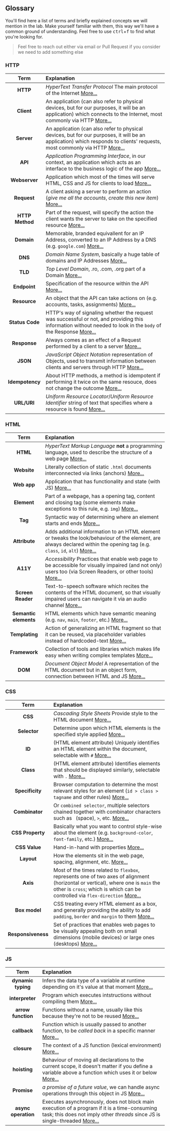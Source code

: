 ## Glossary

You'll find here a list of terms and briefly explained concepts we will mention in the lab. Make yourself familiar with them, this way we'll have a common ground of understanding. Feel free to use <kbd>ctrl</kbd>+<kbd>f</kbd> to find what you're looking for.

> Feel free to reach out either via email or Pull Request if you consider we need to add something else

### HTTP

| Term | Explanation
| :--: | :--
| **HTTP** | *HyperText Transfer Protocol* The main protocol of the Internet [More...](https://developer.mozilla.org/en-US/docs/Web/HTTP)
| **Client** | An application (can also refer to physical devices, but for our purposes, it will be an application) which connects to the Internet, most commonly via HTTP [More...](https://developer.mozilla.org/en-US/docs/Learn/Server-side/First_steps/Client-Server_overview)
| **Server** | An application (can also refer to physical devices, but for our purposes, it will be an application) which responds to clients' requests, most commonly via HTTP [More...](https://developer.mozilla.org/en-US/docs/Learn/Server-side/First_steps/Client-Server_overview)
| **API** | *Application Programming Interface*, in our context, an application which acts as an interface to the business logic of the app [More...](https://developer.mozilla.org/en-US/docs/Glossary/API)
| **Webserver** | Application which most of the times will serve HTML, CSS and JS for clients to load [More...](https://developer.mozilla.org/en-US/docs/Learn/Common_questions/Web_mechanics/What_is_a_web_server)
| **Request** | A client asking a server to perform an action (*give me all the accounts*, *create this new item*) [More...](https://developer.mozilla.org/en-US/docs/Web/API/Request)
| **HTTP Method** | Part of the request, will specify the action the client wants the server to take on the specified resource [More...](https://developer.mozilla.org/en-US/docs/Web/HTTP/Methods)
| **Domain** | Memorable, branded equivallent for an IP Address, converted to an IP Address by a DNS (e.g. `google.com`) [More...](https://developer.mozilla.org/en-US/docs/Glossary/Domain)
| **DNS** | *Domain Name System*, basically a huge table of domains and IP Addresses [More...](https://developer.mozilla.org/en-US/docs/Glossary/DNS)
| **TLD** | *Top Level Domain*, .ro, .com, .org part of a Domain [More...](https://developer.mozilla.org/en-US/docs/Glossary/TLD)
| **Endpoint** | Specification of the resource within the API [More...](https://blog.postman.com/what-is-an-api-endpoint/)
| **Resource** | An object that the API can take actions on (e.g. accounts, tasks, assignments) [More...](https://restful-api-design.readthedocs.io/en/latest/resources.html)
| **Status Code** | HTTP's way of signaling whether the request was successful or not, and providing this information without needed to look in the `body` of the Response [More...](https://developer.mozilla.org/en-US/docs/Web/HTTP/Status)
| **Response** | Always comes as an effect of a Request performed by a client to a server [More...](https://developer.mozilla.org/en-US/docs/Web/API/Response)
| **JSON** | *JavaScript Object Notation* representation of Objects, used to transmit information between clients and servers through HTTP [More...](https://developer.mozilla.org/en-US/docs/Glossary/JSON)
| **Idempotency** | About HTTP methods, a method is idempotent if performing it twice on the same resouce, does not change the outcome [More...](https://developer.mozilla.org/en-US/docs/Glossary/Idempotent)
| **URL/URI** | *Uniform Resource Locator*/*Uniform Resource Identifier* string of text that specifies where a resource is found [More...](https://developer.mozilla.org/en-US/docs/Glossary/URL)

### HTML

| Term | Explanation
| :--: | :--
| **HTML** | *HyperText Markup Language* **not** a programming language, used to describe the structure of a web page [More...](https://developer.mozilla.org/en-US/docs/Web/HTML)
| **Website** | Literally collection of static `.html` documents interconnected via links (anchors) [More...](https://www.wix.com/blog/what-is-a-website)
| **Web app** | Application that has functionality and state (with JS) [More...](https://aws.amazon.com/what-is/web-application/)
| **Element** | Part of a webpage, has a opening tag, content and closing tag (some elements make exceptions to this rule, e.g. `img`) [More...](https://developer.mozilla.org/en-US/docs/Glossary/Element)
| **Tag** | Syntactic way of determining where an element starts and ends [More...](https://developer.mozilla.org/en-US/docs/Glossary/Tag)
| **Attribute** | Adds additional information to an HTML element or tweaks the look/behaviour of the element, are always declared within the opening tag (e.g. `class`, `id`, `alt`) [More...](https://developer.mozilla.org/en-US/docs/Web/HTML/Attributes)
| **A11Y** | *Accessibility* Practices that enable web page to be accessible for visually impaired (and not only) users too (via Screen Readers, or other tools) [More...](https://developer.mozilla.org/en-US/docs/Web/Accessibility)
| **Screen Reader** | Text-to-speech software which recites the contents of the HTML document, so that visually impaired users can navigate it via an audio channel [More...](https://developer.mozilla.org/en-US/docs/Glossary/Screen_reader)
| **Semantic elements** | HTML elements which have semantic meaning (e.g. `nav`, `main`, `footer`, etc.) [More...](https://developer.mozilla.org/en-US/docs/Glossary/Semantics#semantics_in_html)
| **Templating** | Action of generalizing an HTML fragment so that it can be reused, via placeholder variables instead of hardcoded-text [More...](https://mfrachet.github.io/create-frontend-framework/templating/intro.html)
| **Framework** | Collection of tools and libraries which makes life easy when writing complex templates [More...](https://www.geeksforgeeks.org/what-is-a-frontend-framework/)
| **DOM** | *Document Object Model* A representation of the HTML document but in an object form, connection between HTML and JS [More...](https://developer.mozilla.org/en-US/docs/Web/API/Document_Object_Model)

### CSS

| Term | Explanation
| :--: | :--
| **CSS** | *Cascading Style Sheets* Provide style to the HTML document [More...](https://developer.mozilla.org/en-US/docs/Web/CSS)
| **Selector** | Determine upon which HTML elements is the specified style applied [More...](https://developer.mozilla.org/en-US/docs/Learn/CSS/Building_blocks/Selectors)
| **ID** | (HTML element attribute) Uniquely identifies an HTML element within the document, selectable with `#` [More...](https://developer.mozilla.org/en-US/docs/Web/HTML/Global_attributes/id)
| **Class** | (HTML element attribute) Identifies elements that should be displayed similarly, selectable with `.` [More...](https://developer.mozilla.org/en-US/docs/Web/HTML/Global_attributes/class)
| **Specificity** | Browser computation to determine the most relevant styles for an element (`id > class > tagname` and other rules) [More...](https://developer.mozilla.org/en-US/docs/Web/CSS/Specificity)
| **Combinator** | Or `combined selector`, multiple selectors chained together with combinator characters such as ` `(space), `>`, etc. [More...](https://developer.mozilla.org/en-US/docs/Learn/CSS/Building_blocks/Selectors/Combinators)
| **CSS Property** | Basically what you want to control style-wise about the element (e.g. `background-color`, `font-family`, etc.) [More...](https://developer.mozilla.org/en-US/docs/Learn/CSS/First_steps/How_CSS_is_structured#properties_and_values)
| **CSS Value** | Hand-in-hand with properties [More...](https://developer.mozilla.org/en-US/docs/Learn/CSS/First_steps/How_CSS_is_structured#properties_and_values)
| **Layout** | How the elements sit in the web page, spacing, alignment, etc. [More...](https://developer.mozilla.org/en-US/docs/Learn/CSS/CSS_layout)
| **Axis** | Most of the times related to `flexbox`, represents one of two axes of alignment (horizontal or vertical), where one is `main` the other is `cross`; which is which can be controlled via `flex-direction` [More...](https://developer.mozilla.org/en-US/docs/Web/CSS/CSS_flexible_box_layout/Basic_concepts_of_flexbox#the_two_axes_of_flexbox)
| **Box model** | CSS treating every HTML element as a box, and generally providing the ability to add `padding`, `border` and `margin` to them [More...](https://developer.mozilla.org/en-US/docs/Learn/CSS/Building_blocks/The_box_model)
| **Responsiveness** | Set of practices that enables web pages to be visually appealing both on small dimensions (mobile devices) or large ones (desktops) [More...](https://developer.mozilla.org/en-US/docs/Learn/CSS/CSS_layout/Responsive_Design)

### JS

| Term | Explanation
| :--: | :--
| **dynamic typing** | Infers the data type of a variable at runtime depending on it's value at that moment [More...](https://developer.mozilla.org/en-US/docs/Glossary/Dynamic_typing)
| **interpreter** | Program which executes intstructions without compiling them [More...](https://en.wikipedia.org/wiki/Interpreter_(computing))
| **arrow function** | Functions without a name, usually like this because they're not to be reused [More...](https://developer.mozilla.org/en-US/docs/Web/JavaScript/Reference/Functions/Arrow_functions)
| **callback** | Function which is usually passed to another function, to be *called back* in a specific manner [More...](https://en.wikipedia.org/wiki/Callback_(computer_programming))
| **closure** | The context of a JS function (lexical environment) [More...](https://developer.mozilla.org/en-US/docs/Web/JavaScript/Closures)
| **hoisting** | Behaviour of moving all declarations to the current scope, it doesn't matter if you define a variable above a function which uses it or below [More...](https://developer.mozilla.org/en-US/docs/Glossary/Hoisting)
| **Promise** | *a promise of a future value*, we can handle async operations through this object in JS [More...](https://developer.mozilla.org/en-US/docs/Web/JavaScript/Reference/Global_Objects/Promise)
| **async operation** | Executes asynchronously, does not block main execution of a program if it is a time-consuming task; this does not imply other *threads* since JS is single-threaded [More...](https://developer.mozilla.org/en-US/docs/Learn/JavaScript/Asynchronous/Introducing)